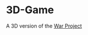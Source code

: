 # 3D-Game

A 3D version of the [War Project](https://www.notion.so/WAR-Project-Web-App-Refresher-Node-Mongo-faee513380fd485095bfe208b1041422)
